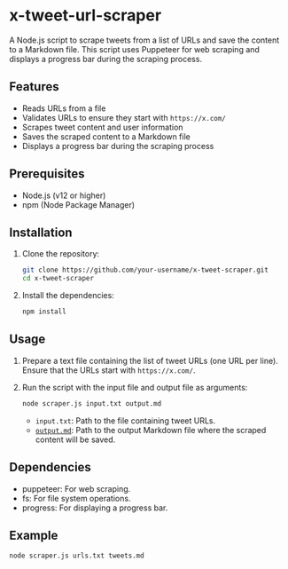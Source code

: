 # x-tweet-url-scraper

A Node.js script to scrape tweets from a list of URLs and save the content to a Markdown file. This script uses Puppeteer for web scraping and displays a progress bar during the scraping process.

## Features

- Reads URLs from a file
- Validates URLs to ensure they start with `https://x.com/`
- Scrapes tweet content and user information
- Saves the scraped content to a Markdown file
- Displays a progress bar during the scraping process

## Prerequisites

- Node.js (v12 or higher)
- npm (Node Package Manager)

## Installation

1. Clone the repository:

    ```sh
    git clone https://github.com/your-username/x-tweet-scraper.git
    cd x-tweet-scraper
    ```

2. Install the dependencies:

    ```sh
    npm install
    ```

## Usage

1. Prepare a text file containing the list of tweet URLs (one URL per line). Ensure that the URLs start with `https://x.com/`.

2. Run the script with the input file and output file as arguments:

    ```sh
    node scraper.js input.txt output.md
    ```

    - `input.txt`: Path to the file containing tweet URLs.
    - [`output.md`](command:_github.copilot.openRelativePath?%5B%7B%22scheme%22%3A%22file%22%2C%22authority%22%3A%22%22%2C%22path%22%3A%22%2Fc%3A%2FUsers%2Fnoel_%2Fdev%2Fx-bookmarks-scraper%2Foutput.md%22%2C%22query%22%3A%22%22%2C%22fragment%22%3A%22%22%7D%2C%22931e7cae-867c-41da-81cc-9564c22aaf86%22%5D "c:\Users\noel_\dev\x-bookmarks-scraper\output.md"): Path to the output Markdown file where the scraped content will be saved.

## Dependencies

- puppeteer: For web scraping.
- fs: For file system operations.
- progress: For displaying a progress bar.

## Example

```sh
node scraper.js urls.txt tweets.md

